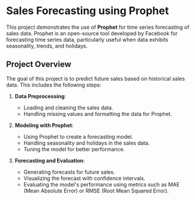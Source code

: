 # Sales Forecasting using Prophet

This project demonstrates the use of **Prophet** for time series forecasting of sales data. Prophet is an open-source tool developed by Facebook for forecasting time series data, particularly useful when data exhibits seasonality, trends, and holidays.

## Project Overview

The goal of this project is to predict future sales based on historical sales data. This includes the following steps:

1. **Data Preprocessing**: 
   - Loading and cleaning the sales data.
   - Handling missing values and formatting the data for Prophet.

2. **Modeling with Prophet**: 
   - Using Prophet to create a forecasting model.
   - Handling seasonality and holidays in the sales data.
   - Tuning the model for better performance.

3. **Forecasting and Evaluation**: 
   - Generating forecasts for future sales.
   - Visualizing the forecast with confidence intervals.
   - Evaluating the model's performance using metrics such as MAE (Mean Absolute Error) or RMSE (Root Mean Squared Error).


